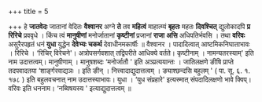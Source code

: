 +++
title = 5

+++
हे **जातवेदः** जातानां वेदितः **वैश्वानर** अग्ने **ते** तव **महित्वं** माहात्म्यं **बृहतः** महतः **दिवश्चित्** द्युलोकादपि **प्र** **रिरिचे** प्रववृधे । किंच त्वं **मानुषीणां** मनोर्जातानां **कृष्टीनां** प्रजानां **राजा** **असि** अधिपतिर्भवसि । तथा **वरिवः** असुरैरपहृतं धनं **युधा** युद्धेन **देवेभ्यः** **चकर्थ** देवाधीनमकार्षीः ॥ वैश्वानर । पादादित्वात् आष्टमिकनिघाताभावः । रिरिचे । ‘रिचिर् विरेचने'। अत्रोपसर्गवशात् तद्विपरीते आधिक्ये वर्तते। कृष्टीनाम् । नामन्यतरस्याम्' इति नाम उदात्तत्वम्। मानुषीणाम् । मानुषशब्दः ‘मनोर्जातौ ' इति अञ्प्रत्ययान्तः । जातिलक्षणे ङीषि प्राप्ते तदपवादतया ‘शार्ङ्गरवाद्यञः  । इति ङीन् । नित्त्वादाद्युदात्तत्वम् । ङ्याश्छन्दसि बहुलम् ' ( पा. सू. ६. १. १७८ ) इति बहुलवचनात् नाम उदात्तस्याभावः। युधा । ‘युध संप्रहारे' इत्यस्मात् संपदादिलक्षणो भावे क्विप्। वरिवः इति धननाम। ‘नब्विषयस्य ' इत्याद्युदात्तत्वम् ॥